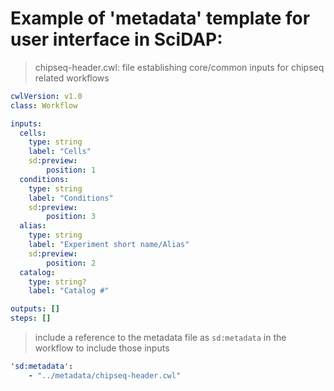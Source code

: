 # Example of 'metadata' template for user interface in SciDAP: 

> chipseq-header.cwl: file establishing core/common inputs for chipseq related workflows
```yaml
cwlVersion: v1.0
class: Workflow

inputs:
  cells:
    type: string
    label: "Cells"
    sd:preview:
        position: 1
  conditions:
    type: string
    label: "Conditions"
    sd:preview:
        position: 3
  alias:
    type: string
    label: "Experiment short name/Alias"
    sd:preview:
        position: 2
  catalog:
    type: string?
    label: "Catalog #"

outputs: []
steps: []

```


> include a reference to the metadata file as ```sd:metadata``` in the workflow to include those inputs
```yaml
'sd:metadata':
    - "../metadata/chipseq-header.cwl"
```
